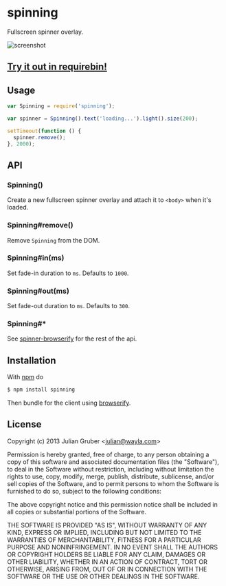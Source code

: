 # spinning

Fullscreen spinner overlay.

![screenshot](http://i.cloudup.com/nvmiUQm74x.png)

## [Try it out in requirebin!](http://requirebin.com/?gist=5940808)

## Usage

```js
var Spinning = require('spinning');

var spinner = Spinning().text('loading...').light().size(200);

setTimeout(function () {
  spinner.remove();
}, 2000);
```

## API

### Spinning()

Create a new fullscreen spinner overlay and attach it to `<body>` when it's
loaded.

### Spinning#remove()

Remove `Spinning` from the DOM.

### Spinning#in(ms)

Set fade-in duration to `ms`. Defaults to `1000`.

### Spinning#out(ms)

Set fade-out duration to `ms`. Defaults to `300`.

### Spinning#*

See [spinner-browserify](https://github.com/juliangruber/spinner-browserify)
for the rest of the api.

## Installation

With [npm](http://npmjs.org) do

```bash
$ npm install spinning
```

Then bundle for the client using [browserify](http://browserify.org/).

## License

Copyright (c) 2013 Julian Gruber &lt;julian@wayla.com&gt;

Permission is hereby granted, free of charge, to any person obtaining a copy
of this software and associated documentation files (the "Software"), to deal
in the Software without restriction, including without limitation the rights
to use, copy, modify, merge, publish, distribute, sublicense, and/or sell
copies of the Software, and to permit persons to whom the Software is
furnished to do so, subject to the following conditions:

The above copyright notice and this permission notice shall be included in
all copies or substantial portions of the Software.

THE SOFTWARE IS PROVIDED "AS IS", WITHOUT WARRANTY OF ANY KIND, EXPRESS OR
IMPLIED, INCLUDING BUT NOT LIMITED TO THE WARRANTIES OF MERCHANTABILITY,
FITNESS FOR A PARTICULAR PURPOSE AND NONINFRINGEMENT. IN NO EVENT SHALL THE
AUTHORS OR COPYRIGHT HOLDERS BE LIABLE FOR ANY CLAIM, DAMAGES OR OTHER
LIABILITY, WHETHER IN AN ACTION OF CONTRACT, TORT OR OTHERWISE, ARISING FROM,
OUT OF OR IN CONNECTION WITH THE SOFTWARE OR THE USE OR OTHER DEALINGS IN
THE SOFTWARE.
